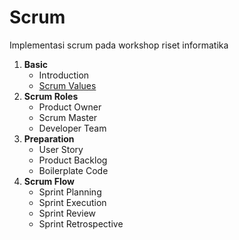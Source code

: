 # Scrum

Implementasi scrum pada workshop riset informatika

1. **Basic**
   - Introduction
   - [Scrum Values](basic/scrum-values.md)
2. **Scrum Roles** 
   - Product Owner
   - Scrum Master
   - Developer Team
3. **Preparation**
   - User Story
   - Product Backlog
   - Boilerplate Code
4. **Scrum Flow**
   - Sprint Planning
   - Sprint Execution
   - Sprint Review
   - Sprint Retrospective